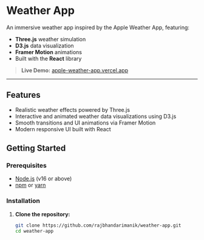# Weather App

An immersive weather app inspired by the Apple Weather App, featuring:

- **Three.js** weather simulation
- **D3.js** data visualization
- **Framer Motion** animations
- Built with the **React** library

> **Live Demo:** [apple-weather-app.vercel.app](https://apple-weather-app.vercel.app)

---

## Features

- Realistic weather effects powered by Three.js
- Interactive and animated weather data visualizations using D3.js
- Smooth transitions and UI animations via Framer Motion
- Modern responsive UI built with React

## Getting Started

### Prerequisites

- [Node.js](https://nodejs.org/) (v16 or above)
- [npm](https://www.npmjs.com/) or [yarn](https://yarnpkg.com/)

### Installation

1. **Clone the repository:**
   ```bash
   git clone https://github.com/rajbhandarimanik/weather-app.git
   cd weather-app
   ```
